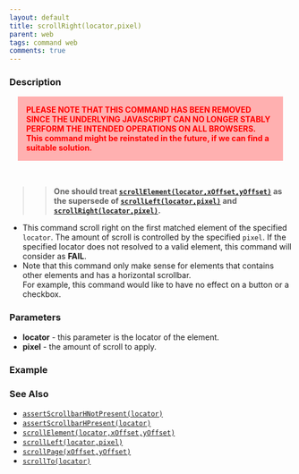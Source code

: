 ```yaml
---
layout: default
title: scrollRight(locator,pixel)
parent: web
tags: command web
comments: true
---
```


### Description

<div style="color:red;background-color:#ffb0b0;font-weight:bold;padding:15px;margin:15px;">
PLEASE NOTE THAT THIS COMMAND HAS BEEN REMOVED SINCE THE UNDERLYING JAVASCRIPT CAN NO LONGER STABLY PERFORM
THE INTENDED OPERATIONS ON ALL BROWSERS.<br/>
This command might be reinstated in the future, if we can find a suitable solution.
</div>
<br/>

> > **One should treat [`scrollElement(locator,xOffset,yOffset)`](scrollElement(locator,xOffset,yOffset)) as the supersede 
of [`scrollLeft(locator,pixel)`](scrollLeft(locator,pixel)) and [`scrollRight(locator,pixel)`](scrollRight(locator,pixel)).**

- This command scroll right on the first matched element of the specified `locator`.  The amount of scroll is 
  controlled by the specified `pixel`.   If the specified locator does not resolved to a valid element, this command 
  will consider as **FAIL**.
- Note that this command only make sense for elements that contains other elements and has a horizontal scrollbar.  
  For example, this command would like to have no effect on a button or a checkbox.


### Parameters
- **locator** - this parameter is the locator of the element.
- **pixel** - the amount of scroll to apply.


### Example


### See Also
- [`assertScrollbarHNotPresent(locator)`](assertScrollbarHNotPresent(locator))
- [`assertScrollbarHPresent(locator)`](assertScrollbarHPresent(locator))
- [`scrollElement(locator,xOffset,yOffset)`](scrollElement(locator,xOffset,yOffset))
- [`scrollLeft(locator,pixel)`](scrollLeft(locator,pixel))
- [`scrollPage(xOffset,yOffset)`](scrollPage(xOffset,yOffset))
- [`scrollTo(locator)`](scrollTo(locator))
